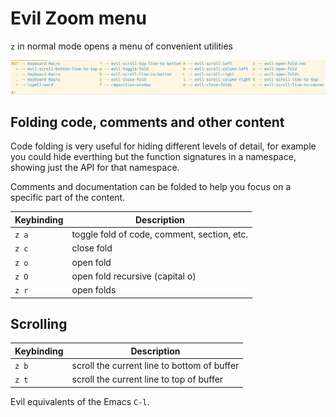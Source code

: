# Evil Zoom menu

`z` in normal mode opens a menu of convenient utilities

[![Spacemacs Vim Normal - zoom menu](/images/spacemacs-vim-normal-zoom-menu.png)](/images/spacemacs-vim-normal-zoom-menu.png)


## Folding code, comments and other content

Code folding is very useful for hiding different levels of detail, for example you could hide everthing but the function signatures in a namespace, showing just the API for that namespace.

Comments and documentation can be folded to help you focus on a specific part of the content.

| Keybinding | Description                                 |
|------------|---------------------------------------------|
| `z a`      | toggle fold of code, comment, section, etc. |
| `z c`      | close fold                                  |
| `z o`      | open fold                                   |
| `z O`      | open fold recursive (capital o)             |
| `z r`      | open folds                                  |


## Scrolling

| Keybinding | Description                                 |
|------------|---------------------------------------------|
| `z b`      | scroll the current line to bottom of buffer |
| `z t`      | scroll the current line to top of buffer    |

Evil equivalents of the Emacs `C-l`.
